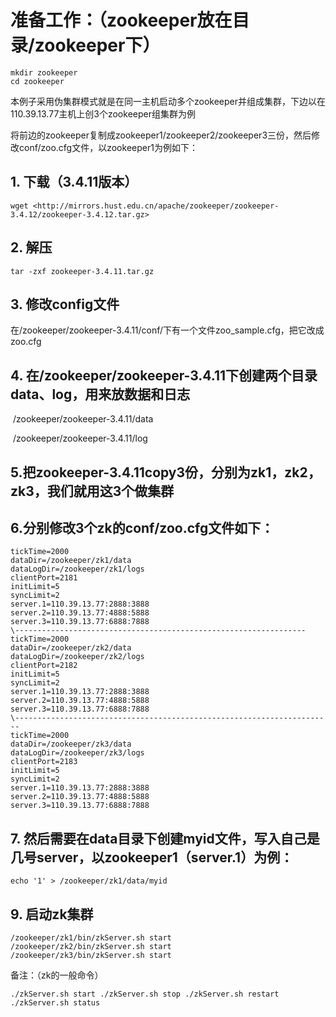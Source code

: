 # 准备工作：（zookeeper放在目录/zookeeper下）
```
mkdir zookeeper
cd zookeeper
```

本例子采用伪集群模式就是在同一主机启动多个zookeeper并组成集群，下边以在110.39.13.77主机上创3个zookeeper组集群为例

将前边的zookeeper复制成zookeeper1/zookeeper2/zookeeper3三份，然后修改conf/zoo.cfg文件，以zookeeper1为例如下：

## 1. 下载（3.4.11版本）
```
wget <http://mirrors.hust.edu.cn/apache/zookeeper/zookeeper-3.4.12/zookeeper-3.4.12.tar.gz>
```
## 2. 解压
```
tar -zxf zookeeper-3.4.11.tar.gz
```
## 3. 修改config文件

在/zookeeper/zookeeper-3.4.11/conf/下有一个文件zoo_sample.cfg，把它改成zoo.cfg

## 4. 在/zookeeper/zookeeper-3.4.11下创建两个目录data、log，用来放数据和日志

​   /zookeeper/zookeeper-3.4.11/data

​    /zookeeper/zookeeper-3.4.11/log
## 5.把zookeeper-3.4.11copy3份，分别为zk1，zk2，zk3，我们就用这3个做集群
## 6.分别修改3个zk的conf/zoo.cfg文件如下：
```
tickTime=2000
dataDir=/zookeeper/zk1/data
dataLogDir=/zookeeper/zk1/logs
clientPort=2181
initLimit=5
syncLimit=2
server.1=110.39.13.77:2888:3888
server.2=110.39.13.77:4888:5888
server.3=110.39.13.77:6888:7888
\-----------------------------------------------------------------
tickTime=2000
dataDir=/zookeeper/zk2/data
dataLogDir=/zookeeper/zk2/logs
clientPort=2182
initLimit=5
syncLimit=2
server.1=110.39.13.77:2888:3888
server.2=110.39.13.77:4888:5888
server.3=110.39.13.77:6888:7888
\-----------------------------------------------------------------------
tickTime=2000
dataDir=/zookeeper/zk3/data
dataLogDir=/zookeeper/zk3/logs
clientPort=2183
initLimit=5
syncLimit=2
server.1=110.39.13.77:2888:3888
server.2=110.39.13.77:4888:5888
server.3=110.39.13.77:6888:7888
```
## 7. 然后需要在data目录下创建myid文件，写入自己是几号server，以zookeeper1（server.1）为例：
```
echo '1' > /zookeeper/zk1/data/myid
```
## 9. 启动zk集群
```
/zookeeper/zk1/bin/zkServer.sh start
/zookeeper/zk2/bin/zkServer.sh start
/zookeeper/zk3/bin/zkServer.sh start
```

备注：（zk的一般命令）
```
./zkServer.sh start ./zkServer.sh stop ./zkServer.sh restart
./zkServer.sh status
```